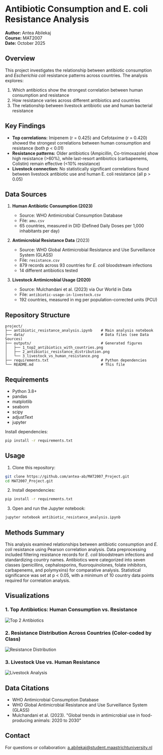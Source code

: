 # Antibiotic Consumption and E. coli Resistance Analysis

**Author:** Antea Abilekaj  
**Course:** MAT2007  
**Date:** October 2025

## Overview

This project investigates the relationship between antibiotic consumption and *Escherichia coli* resistance patterns across countries. The analysis explores:

1. Which antibiotics show the strongest correlation between human consumption and resistance
2. How resistance varies across different antibiotics and countries  
3. The relationship between livestock antibiotic use and human bacterial resistance

## Key Findings

- **Top correlations:** Imipenem (r = 0.425) and Cefotaxime (r = 0.420) showed the strongest correlations between human consumption and resistance (both p < 0.01)
- **Resistance patterns:** Older antibiotics (Ampicillin, Co-trimoxazole) show high resistance (>60%), while last-resort antibiotics (carbapenems, Colistin) remain effective (<10% resistance)
- **Livestock connection:** No statistically significant correlations found between livestock antibiotic use and human E. coli resistance (all p > 0.05)

## Data Sources

1. **Human Antibiotic Consumption (2023)**  
   - Source: WHO Antimicrobial Consumption Database
   - File: `amu.csv`
   - 65 countries, measured in DID (Defined Daily Doses per 1,000 inhabitants per day)

2. **Antimicrobial Resistance Data**  (2023)
   - Source: WHO Global Antimicrobial Resistance and Use Surveillance System (GLASS)
   - File: `resistance.csv`
   - 879 records across 93 countries for *E. coli* bloodstream infections
   - 14 different antibiotics tested

3. **Livestock Antimicrobial Usage (2020)**  
   - Source: Mulchandani et al. (2023) via Our World in Data
   - File: `antibiotic-usage-in-livestock.csv`
   - 192 countries, measured in mg per population-corrected units (PCU)

## Repository Structure

```
project/
├── antibiotic_resistance_analysis.ipynb    # Main analysis notebook
├── data/                                   # Data files (see Data Sources)
├── outputs/                                # Generated figures
│   ├── 1_top2_antibiotics_with_countries.png
│   ├── 2_antibiotic_resistance_distribution.png
│   └── 3_livestock_vs_human_resistance.png
├── requirements.txt                        # Python dependencies
└── README.md                               # This file
```

## Requirements

- Python 3.8+
- pandas
- matplotlib
- seaborn
- scipy
- adjustText
- jupyter

Install dependencies:
```bash
pip install -r requirements.txt
```

## Usage

1. Clone this repository:
```bash
git clone https://github.com/antea-ab/MAT2007_Project.git
cd MAT2007_Project.git
```

2. Install dependencies:
```bash
pip install -r requirements.txt
```

3. Open and run the Jupyter notebook:
```bash
jupyter notebook antibiotic_resistance_analysis.ipynb
```

## Methods Summary

This analysis examined relationships between antibiotic consumption and *E. coli* resistance using Pearson correlation analysis. Data preprocessing included filtering resistance records for *E. coli* bloodstream infections and standardizing country names. Antibiotics were categorized into seven classes (penicillins, cephalosporins, fluoroquinolones, folate inhibitors, carbapenems, and polymyxins) for comparative analysis. Statistical significance was set at p < 0.05, with a minimum of 10 country data points required for correlation analysis.

## Visualizations

### 1. Top Antibiotics: Human Consumption vs. Resistance
![Top 2 Antibiotics](outputs/1_top2_antibiotics_with_countries.png)

### 2. Resistance Distribution Across Countries (Color-coded by Class)
![Resistance Distribution](outputs/2_antibiotic_resistance_distribution.png)

### 3. Livestock Use vs. Human Resistance
![Livestock Analysis](outputs/3_livestock_vs_human_resistance.png)


## Data Citations

- WHO Antimicrobial Consumption Database
- WHO Global Antimicrobial Resistance and Use Surveillance System (GLASS)
- Mulchandani et al. (2023). "Global trends in antimicrobial use in food-producing animals: 2020 to 2030"

## Contact

For questions or collaboration: a.abilekaj@student.maastrichtuniversity.nl

